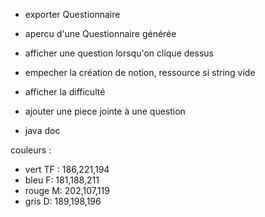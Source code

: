 - exporter Questionnaire
- apercu d'une Questionnaire générée
- afficher une question lorsqu'on clique dessus
- empecher la création de notion, ressource si string vide
- afficher la difficulté

- ajouter une piece jointe à une question

- java doc

couleurs : 
- vert TF : 186,221,194
- bleu F: 181,188,211
- rouge M: 202,107,119
- gris D: 189,198,196